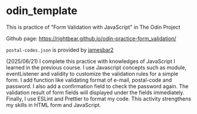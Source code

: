 # odin_template

This is practice of "Form Validation with JavaScript" in The Odin Project

Github page: https://rightbear.github.io/odin-practice-form_validation/

`postal-codes.json` is provided by [jamesbar2](https://gist.github.com/jamesbar2/1c677c22df8f21e869cca7e439fc3f5b)

(2025/06/21) I complete this practice with knowledges of JavaScript I learned in the previous course. I use Javascript concepts such as module, eventListener and validity to customize the validation rules for a simple form. I add function like validating format of e-mail, postal-code and password. I also add a confirmation field to check the password again. The validation result of form fields will displayed under the fields immediately. Finally, I use ESLint and Prettier to format my code. This activity strengthens my skills in HTML form and JavaScript.
